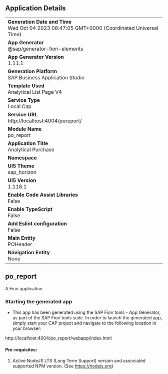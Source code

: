 ## Application Details
|               |
| ------------- |
|**Generation Date and Time**<br>Wed Oct 04 2023 08:47:05 GMT+0000 (Coordinated Universal Time)|
|**App Generator**<br>@sap/generator-fiori-elements|
|**App Generator Version**<br>1.11.1|
|**Generation Platform**<br>SAP Business Application Studio|
|**Template Used**<br>Analytical List Page V4|
|**Service Type**<br>Local Cap|
|**Service URL**<br>http://localhost:4004/poreport/
|**Module Name**<br>po_report|
|**Application Title**<br>Analytical Purchase|
|**Namespace**<br>|
|**UI5 Theme**<br>sap_horizon|
|**UI5 Version**<br>1.118.1|
|**Enable Code Assist Libraries**<br>False|
|**Enable TypeScript**<br>False|
|**Add Eslint configuration**<br>False|
|**Main Entity**<br>POHeader|
|**Navigation Entity**<br>None|

## po_report

A Fiori application.

### Starting the generated app

-   This app has been generated using the SAP Fiori tools - App Generator, as part of the SAP Fiori tools suite.  In order to launch the generated app, simply start your CAP project and navigate to the following location in your browser:

http://localhost:4004/po_report/webapp/index.html

#### Pre-requisites:

1. Active NodeJS LTS (Long Term Support) version and associated supported NPM version.  (See https://nodejs.org)


